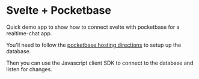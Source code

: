 # Svelte + Pocketbase

Quick demo app to show how to connect svelte with pocketbase for a realtime-chat app.

You'll need to follow the [pocketbase hosting directions](https://pocketbase.io/docs/going-to-production/#deployment-strategies) to setup up the database.

Then you can use the Javascript client SDK to connect to the database and listen for changes.